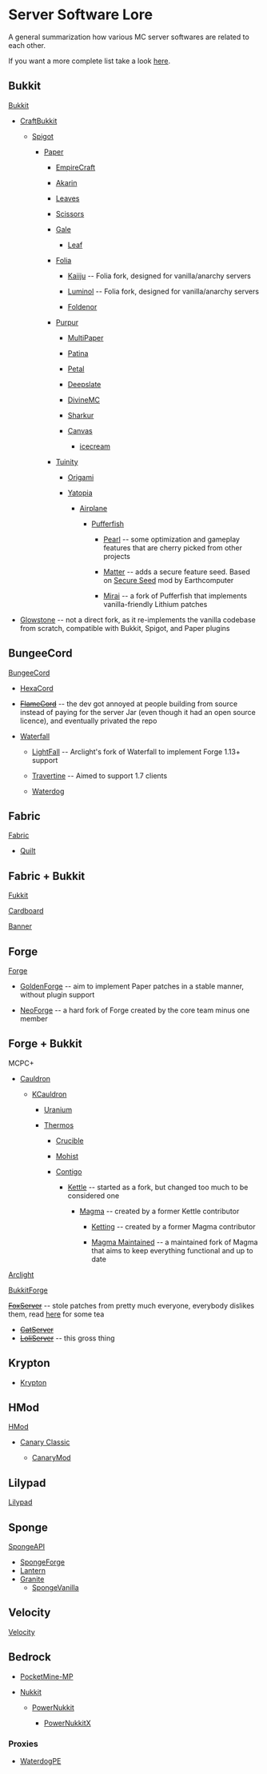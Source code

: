 # Server Software Lore

A general summarization how various MC server softwares are related to each other.

If you want a more complete list take a look [here](https://github.com/LeStegii/server-softwares).

## Bukkit

[Bukkit](https://hub.spigotmc.org/stash/projects/SPIGOT/repos/bukkit/browse)

- [CraftBukkit](https://hub.spigotmc.org/stash/projects/SPIGOT/repos/craftbukkit/browse)

  - [Spigot](https://hub.spigotmc.org/stash/projects/SPIGOT/repos/spigot/browse)

    - [Paper](https://github.com/PaperMC/Paper)
   
      - [EmpireCraft](https://github.com/starlis/empirecraft)

      - [Akarin](https://github.com/Akarin-project/Akarin)

      - [Leaves](https://github.com/LeavesMC/Leaves)

      - [Scissors](https://github.com/AtlasMediaGroup/Scissors)

      - [Gale](https://github.com/GaleMC/Gale)

        - [Leaf](https://github.com/Winds-Studio/Leaf)

      - [Folia](https://github.com/PaperMC/Folia)
     
        - [Kaiiju](https://github.com/KaiijuMC/Kaiiju) -- Folia fork, designed for vanilla/anarchy servers

        - [Luminol](https://github.com/LuminolMC/Luminol) -- Folia fork, designed for vanilla/anarchy servers

        - [Foldenor](https://github.com/Edenor-Minecraft/Foldenor)

      - [Purpur](https://github.com/PurpurMC/Purpur)

        -  [MultiPaper](https://github.com/MultiPaper/MultiPaper)

        -  [Patina](https://github.com/PatinaMC/Patina)

        - [Petal](https://github.com/Bloom-host/Petal)

        - [Deepslate](https://github.com/DeepslateMC/Deepslate)

        - [DivineMC](https://github.com/DivineMC/DivineMC)

        - [Sharkur](https://github.com/SharkurMC/Sharkur)

        - [Canvas](https://github.com/CraftCanvasMC/Canvas)

          - [icecream](https://github.com/icecreammc/icecream)

      - [Tuinity](https://github.com/Tuinity/Tuinity)
     
        - [Origami](https://github.com/Minebench/Origami)

        - [Yatopia](https://github.com/YatopiaMC/Yatopia)

          - [Airplane](https://github.com/TECHNOVE/Airplane)

            - [Pufferfish](https://github.com/pufferfish-gg/Pufferfish)

              - [Pearl](https://github.com/Pearl-Project/Pearl) -- some optimization and gameplay features that are cherry picked from other projects

              - [Matter](https://github.com/plasmoapp/matter) -- adds a secure feature seed. Based on [Secure Seed](https://github.com/Earthcomputer/SecureSeed) mod by Earthcomputer

              - [Mirai](https://github.com/etil2jz/Mirai) -- a fork of Pufferfish that implements vanilla-friendly Lithium patches

- [Glowstone](https://github.com/GlowstoneMC/Glowstone) -- not a direct fork, as it re-implements the vanilla codebase from scratch, compatible with Bukkit, Spigot, and Paper plugins

## BungeeCord

[BungeeCord](https://github.com/SpigotMC/BungeeCord)

- [HexaCord](https://github.com/HexagonMC/BungeeCord)

- ~~[FlameCord](https://github.com/2lstudios-mc/FlameCord)~~ -- the dev got annoyed at people building from source instead of paying for the server Jar (even though it had an open source licence), and eventually privated the repo

- [Waterfall](https://github.com/PaperMC/Waterfall)

  - [LightFall](https://github.com/ArclightPowered/lightfall) -- Arclight's fork of Waterfall to implement Forge 1.13+ support

  - [Travertine](https://github.com/PaperMC/Travertine) -- Aimed to support 1.7 clients

  - [Waterdog](https://github.com/WaterdogPE/Waterdog) <!-- https://github.com/yesdog/Waterdog -->

## Fabric

[Fabric](https://github.com/FabricMC/fabric)

- [Quilt](https://github.com/QuiltMC/quilt-loader)

## Fabric + Bukkit

[Fukkit](https://github.com/FukkitMC/fukkit)

[Cardboard](https://github.com/CardboardPowered/cardboard)

[Banner](https://github.com/MohistMC/Banner)

## Forge

[Forge](https://github.com/MinecraftForge/MinecraftForge)

- [GoldenForge](https://github.com/GoldenForge/GoldenForge) -- aim to implement Paper patches in a stable manner, without plugin support

- [NeoForge](https://github.com/neoforged/NeoForge) -- a hard fork of Forge created by the core team minus one member

## Forge + Bukkit

MCPC+

- [Cauldron](https://sourceforge.net/projects/cauldron-unofficial/files/1.7.10/)

  - [KCauldron](https://github.com/djoveryde/KCauldron)

    - [Uranium](https://github.com/UraniumMC/Uranium)

    - [Thermos](https://github.com/CyberdyneCC/Thermos)

      - [Crucible](https://github.com/CrucibleMC/Crucible)

      - [Mohist](https://github.com/MohistMC/Mohist)

      - [Contigo](https://github.com/djoveryde/Contigo)

        - [Kettle](https://github.com/KettleFoundation/Kettle) -- started as a fork, but changed too much to be considered one

          - [Magma](https://github.com/Hexeption/MagmaArchive) -- created by a former Kettle contributor

            - [Ketting](https://github.com/kettingpowered/Ketting-1-20-x) -- created by a former Magma contributor

            - [Magma Maintained](https://github.com/magmamaintained) -- a maintained fork of Magma that aims to keep everything functional and up to date

[Arclight](https://github.com/IzzelAliz/Arclight)

[BukkitForge](https://github.com/keepcalm/BukkitForge)

~~[FoxServer](https://github.com/Luohuayu/FoxServer)~~ -- stole patches from pretty much everyone, everybody dislikes them, read [here](https://github.com/Luohuayu/FoxServer/issues/7) for some tea
  - ~~[CatServer](https://github.com/Luohuayu/CatServer)~~
  - ~~[LoliServer](https://github.com/LoliServer-MC/LoliServer1.16)~~ -- this gross thing

## Krypton

- [Krypton](https://github.com/KryptonMC/Krypton)

## HMod

[HMod](https://hey0.net/minecraft/)

- [Canary Classic](https://www.minecraftforum.net/forums/mapping-and-modding-java-edition/minecraft-tools/1261218-mod-canarymod-canary-b11-1-hmod-legacy-1-5-1)

  - [CanaryMod](https://canarymod.net/)

## Lilypad

[Lilypad](https://github.com/LilyPad/GoLilyPad)

## Sponge

[SpongeAPI](https://github.com/SpongePowered/SpongeAPI)
  - [SpongeForge](https://github.com/SpongePowered/Sponge/tree/api-10/forge)
  - [Lantern](https://github.com/LanternPowered/Lantern)
  - [Granite](https://github.com/jamierocks/Granite)
    - [SpongeVanilla](https://github.com/SpongePowered/Sponge/tree/api-10/vanilla)

## Velocity

[Velocity](https://github.com/PaperMC/Velocity)

## Bedrock

- [PocketMine-MP](https://github.com/pmmp/PocketMine-MP)

- [Nukkit](https://github.com/CloudburstMC/Nukkit)

  - [PowerNukkit](https://github.com/PowerNukkit/PowerNukkit)

    - [PowerNukkitX](https://github.com/PowerNukkitX/PowerNukkitX)

### Proxies

- [WaterdogPE](https://github.com/WaterdogPE/WaterdogPE)

